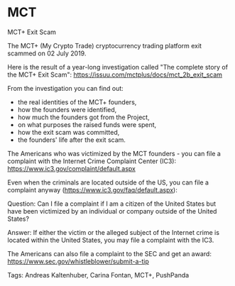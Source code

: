 # MCT
MCT+ Exit Scam

The MCT+ (My Crypto Trade) cryptocurrency trading platform exit scammed on 02 July 2019.

Here is the result of a year-long investigation called "The complete story of the MCT+ Exit Scam":
https://issuu.com/mctplus/docs/mct_2b_exit_scam

From the investigation you can find out:
- the real identities of the MCT+ founders,
- how the founders were identified,
- how much the founders got from the Project,
- on what purposes the raised funds were spent,
- how the exit scam was committed,
- the founders' life after the exit scam.

The Americans who was victimized by the MCT founders - you can file a complaint with the Internet Crime Complaint Center (IC3):
https://www.ic3.gov/complaint/default.aspx

Even when the criminals are located outside of the US, you can file a complaint anyway (https://www.ic3.gov/faq/default.aspx):

Question: Can I file a complaint if I am a citizen of the United States but have been victimized by an individual or company outside of the United States?

Answer: If either the victim or the alleged subject of the Internet crime is located within the United States, you may file a complaint with the IC3.

The Americans can also file a complaint to the SEC and get an award:
https://www.sec.gov/whistleblower/submit-a-tip

Tags: Andreas Kaltenhuber, Carina Fontan, MCT+, PushPanda
